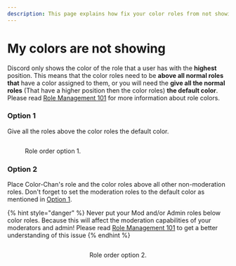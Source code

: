 ```yaml
---
description: This page explains how fix your color roles from not showing.
---
```


# My colors are not showing

Discord only shows the color of the role that a user has with the **highest** position. This means that the color roles need to be **above all normal roles that** have a color assigned to them, or you will need the **give all the normal roles** (That have a higher position then the color roles) **the default color**. Please read [Role Management 101](https://support.discord.com/hc/en-us/articles/214836687-Role-Management-101) for more information about role colors.

### Option 1

Give all the roles above the color roles the default color.

<figure><img src="https://cdn.colorchan.com/docImgs/ColorOverlapFix1.1.png" alt=""><figcaption><p>Role order option 1.</p></figcaption></figure>

### Option 2

Place Color-Chan's role and the color roles above all other non-moderation roles. Don't forget to set the moderation roles to the default color as mentioned in [Option 1](my-colors-are-not-showing.md#option-1).

{% hint style="danger" %}
Never put your Mod and/or Admin roles below color roles. Because this will affect the moderation capabilities of your moderators and admin! Please read [Role Management 101](https://support.discord.com/hc/en-us/articles/214836687-Role-Management-101) to get a better understanding of this issue
{% endhint %}

<div align="center" data-full-width="false">

<figure><img src="https://cdn.colorchan.com/docImgs/ColorOverlapFix2.1.png" alt=""><figcaption><p>Role order option 2.</p></figcaption></figure>

</div>
